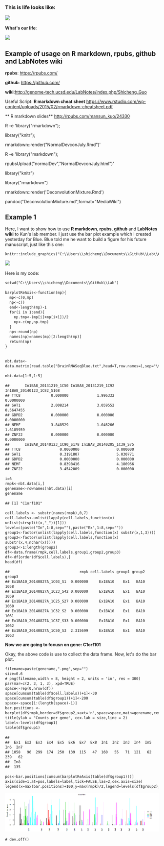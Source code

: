 ### This is life looks like:

![](https://lh3.googleusercontent.com/uCKsHwrUF69cQqvsYq_vCaLTLdx_N7Q5VJA1P7sKrUO0N3ULN_YyiH84io4cz2z2zP9JtL-UVA=w2324-h1453-rw-no)

**What's our life**:

![](https://lh3.googleusercontent.com/-EinFwWjANx0/V7S-jdr6TcI/AAAAAAAADrE/2rUG4IK8hCE_K8mW3x38xKb8szleSD3cQCJoC/w563-h325-p-rw/this.is.our.life.png)

Example of usage on R markdown, rpubs, github and LabNotes wiki
---------------------------------------------------------------

**rpubs**: <https://rpubs.com/>

**github**: <https://github.com/>

**wiki**:<http://genome-tech.ucsd.edu/LabNotes/index.php/Shicheng_Guo>

Useful Script: **R markdown cheat sheet**
<https://www.rstudio.com/wp-content/uploads/2015/02/rmarkdown-cheatsheet.pdf>

\*\* R markdown slides\*\* <http://rpubs.com/mansun_kuo/24330>

R -e 'library("rmarkdown");

library("knitr");

rmarkdown::render("NormalDevconJuly.Rmd")'

R -e 'library("markdown");

rpubsUpload("normalDev","NormalDevconJuly.html")'

library("knitr")

library("rmarkdown")

rmarkdown::render('DeconvolutionMixture.Rmd')

pandoc("DeconvolutionMixture.md",format="MediaWiki")

Example 1
---------

Here, I want to show how to use **R markdown**, **rpubs**, **github**
and **LabNotes wiki** to Kun's lab member. I just use the bar plot
example which I created yesterday for Blue. Blue told me he want to
build a figure for his future manuscript, just like this one:

    knitr::include_graphics("C:\\Users\\shicheng\\Documents\\GitHub\\Lab\\Cn39rtdUIAAi8n7.png")

![](https://lh3.googleusercontent.com/uCKsHwrUF69cQqvsYq_vCaLTLdx_N7Q5VJA1P7sKrUO0N3ULN_YyiH84io4cz2z2zP9JtL-UVA=w2324-h1453-rw-no)

Here is my code:

    setwd("C:\\Users\\shicheng\\Documents\\GitHub\\Lab")

    barplotReAxis<-function(mp){
      mp<-c(0,mp)
      np<-c()
      end<-length(mp)-1
      for(i in 1:end){
        np.tmp<-(mp[i]+mp[i+1])/2
        np<-c(np,np.tmp)
      }
      np<-round(np)
      names(np)=names(mp)[2:length(mp)]
      return(np)
    }


    nbt.data<-data.matrix(read.table("BrainRNASeqBlue.txt",head=T,row.names=1,sep="\t",as.is=T))

    nbt.data[1:5,1:5]

    ##       In1BA8_20131219_1C50 In1BA8_20131219_1C92 In1BA8_20140123_1C82_S168
    ## TTC8              0.000000             1.996332                 0.0000000
    ## SAT1              2.008214             3.059552                 0.5647455
    ## GDPD2             0.000000             0.000000                 0.0000000
    ## NEMF              3.848529             1.046266                 1.6185959
    ## ZNF22             0.000000             0.000000                 0.0000000
    ##       In1BA8_20140123_1C90_S178 In1BA8_20140205_1C39_S75
    ## TTC8                  0.0000000                 0.000000
    ## SAT1                  0.3191807                 5.030771
    ## GDPD2                 0.0000000                 0.000000
    ## NEMF                  0.8398416                 4.180966
    ## ZNF22                 3.4542009                 0.000000

    i=6
    rmpk<-nbt.data[i,]
    genename<-rownames(nbt.data)[i]
    genename

    ## [1] "C1orf101"

    cell.labels <- substr(names(rmpk),0,7)
    cell.labels<-unlist(lapply(cell.labels,function(x) unlist(strsplit(x,"_"))[1]))
    level=c(paste("In",1:8,sep=""),paste("Ex",1:8,sep=""))
    group1<-factor(unlist(lapply(cell.labels,function(x) substr(x,1,3))))
    group2<-factor(unlist(lapply(cell.labels,function(x) substr(x,4,nchar(x)))))
    group3<-1:length(group2)
    df<-data.frame(rmpk,cell.labels,group1,group2,group3)
    df<-df[order(df$cell.labels),]
    head(df)

    ##                                rmpk cell.labels group1 group2 group3
    ## Ex1BA10_20140827A_1C03_S1  0.000000     Ex1BA10    Ex1   BA10   1058
    ## Ex1BA10_20140827A_1C23_S42 0.000000     Ex1BA10    Ex1   BA10   1059
    ## Ex1BA10_20140827A_1C25_S27 0.000000     Ex1BA10    Ex1   BA10   1060
    ## Ex1BA10_20140827A_1C32_S2  0.000000     Ex1BA10    Ex1   BA10   1061
    ## Ex1BA10_20140827A_1C37_S33 0.000000     Ex1BA10    Ex1   BA10   1062
    ## Ex1BA10_20140827A_1C50_S3  2.315699     Ex1BA10    Ex1   BA10   1063

**Now we are going to focusn on gene: C1orf101**

Okay, the above code is use to collect the data frame. Now, let's do the
bar plot.

    filename=paste(genename,".png",sep="")
    size=0.6
    # png(filename,width = 8, height = 2, units = 'in', res = 300)
    par(mar=c(2, 3, 1, 3), xpd=TRUE)
    space<-rep(0,nrow(df))
    space[cumsum(table(df$cell.labels))+1]<-30
    space[cumsum(table(df$group1))+1]<-200
    space<-space[1:(length(space)-1)]
    bar.positions <- barplot(df$rmpk,border=df$group2,xaxt='n',space=space,main=genename,cex.main=0.6,cex.lab=size,cex.axis=size)
    title(ylab = "Counts per gene", cex.lab = size,line = 2)
    label<-levels(df$group1)
    table(df$group1)

    ## 
    ##  Ex1  Ex2  Ex3  Ex4  Ex5  Ex6  Ex7  Ex8  In1  In2  In3  In4  In5  In6  In7 
    ## 1058   96  299  174  250  139  115   47  160   55   71  121   62  239   62 
    ##  In8 
    ##  135

    pos<-bar.positions[cumsum(barplotReAxis(table(df$group1)))]
    axis(side=1,at=pos,labels=label,tick=FALSE,las=2,cex.axis=size)
    legend(x=max(bar.positions)+100,y=max(rmpk)/2,legend=levels(df$group2),bty="n",lty=1,bg="transparent",col=c(as.numeric(unique(df$group2))),cex=0.4,inset=c(-0.2,0))

![](tutorial_files/figure-markdown_strict/unnamed-chunk-2-1.png)

    # dev.off()
